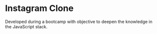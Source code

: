 # Instagram Clone
Developed during a bootcamp with objective to deepen the knowledge in the JavaScript stack.
